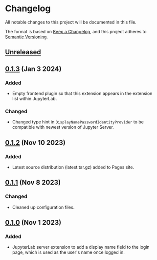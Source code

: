 # Changelog

All notable changes to this project will be documented in this file.

The format is based on [Keep a Changelog](https://keepachangelog.com/en/1.1.0/), and this
project adheres to [Semantic Versioning](https://semver.org/spec/v2.0.0.html).

## [Unreleased]

## [0.1.3] (Jan 3 2024)

### Added

- Empty frontend plugin so that this extension appears in the extension list within
  JupyterLab.

### Changed

- Changed type hint in `DisplayNamePasswordIdentityProvider` to be compatible with newest
  version of Jupyter Server.

## [0.1.2] (Nov 10 2023)

### Added

- Latest source distribution (latest.tar.gz) added to Pages site.

## [0.1.1] (Nov 8 2023)

### Changed

- Cleaned up configuration files.

## [0.1.0] (Nov 1 2023)

### Added

- JupyterLab server extension to add a display name field to the login page, which is used
  as the user's name once logged in.

[unreleased]: https://github.com/PainterQubits/jupyterlab-display-name/compare/v0.1.3...main
[0.1.3]: https://github.com/PainterQubits/jupyterlab-display-name/releases/tag/v0.1.3
[0.1.2]: https://github.com/PainterQubits/jupyterlab-display-name/releases/tag/v0.1.2
[0.1.1]: https://github.com/PainterQubits/jupyterlab-display-name/releases/tag/v0.1.1
[0.1.0]: https://github.com/PainterQubits/jupyterlab-display-name/releases/tag/v0.1.0
